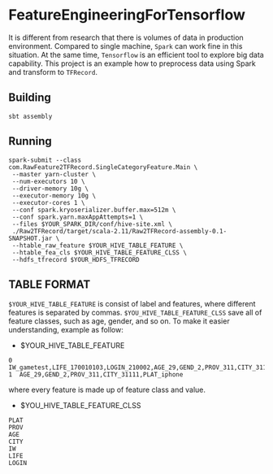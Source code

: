 # FeatureEngineeringForTensorflow

It is different from research that there is volumes of data in production environment. Compared to single machine, `Spark` can work fine in this situation. At the same time, `Tensorflow` is an efficient tool to explore big data capability. This project is an example how to preprocess data using Spark and transform to `TFRecord`.

## Building

```
sbt assembly
```

## Running

```shell
spark-submit --class com.RawFeature2TFRecord.SingleCategoryFeature.Main \
 --master yarn-cluster \
 --num-executors 10 \
 --driver-memory 10g \
 --executor-memory 10g \
 --executor-cores 1 \
 --conf spark.kryoserializer.buffer.max=512m \
 --conf spark.yarn.maxAppAttempts=1 \
 --files $YOUR_SPARK_DIR/conf/hive-site.xml \
 ./Raw2TFRecord/target/scala-2.11/Raw2TFRecord-assembly-0.1-SNAPSHOT.jar \
 --htable_raw_feature $YOUR_HIVE_TABLE_FEATURE \
 --htable_fea_cls $YOUR_HIVE_TABLE_FEATURE_CLSS \
 --hdfs_tfrecord $YOUR_HDFS_TFRECORD
```

## TABLE FORMAT

`$YOUR_HIVE_TABLE_FEATURE` is consist of label and features, where different features is separated by commas. `$YOU_HIVE_TABLE_FEATURE_CLSS` save all of feature classes, such as age, gender, and so on. To make it easier understanding, example as follow:

- $YOUR_HIVE_TABLE_FEATURE

```
0  IW_gametest,LIFE_170010103,LOGIN_210002,AGE_29,GEND_2,PROV_311,CITY_31111,PLAT_iphone
1  AGE_29,GEND_2,PROV_311,CITY_31111,PLAT_iphone
```

where every feature is made up of feature class and value.

- $YOU_HIVE_TABLE_FEATURE_CLSS

```
PLAT
PROV
AGE
CITY
IW
LIFE
LOGIN
```
